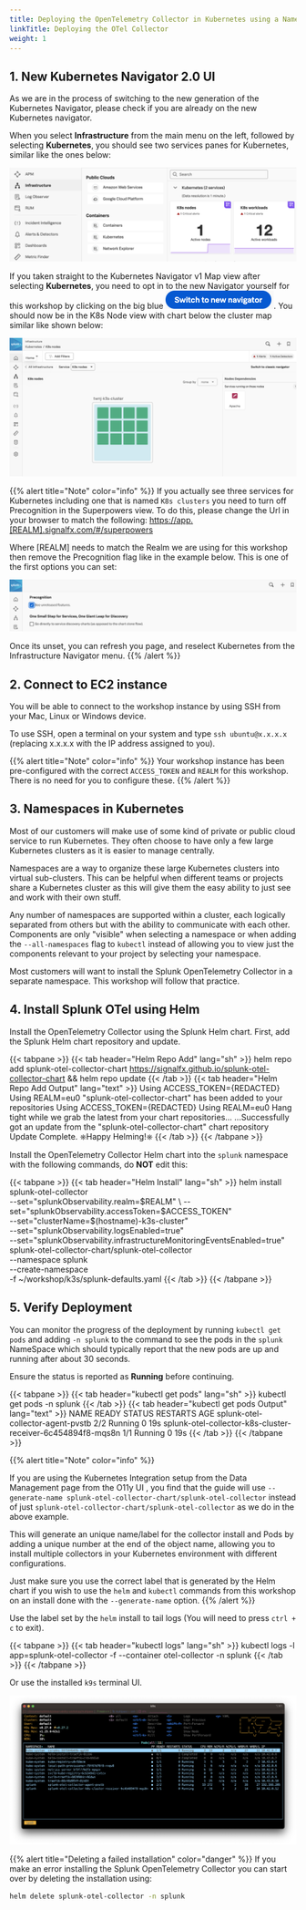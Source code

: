 ```yaml
---
title: Deploying the OpenTelemetry Collector in Kubernetes using a NameSpace
linkTitle: Deploying the OTel Collector
weight: 1
---
```


## 1. New Kubernetes Navigator 2.0 UI

As we are in the process of switching to the new generation of the Kubernetes Navigator, please check if you are already on the new Kubernetes navigator.

When you select **Infrastructure** from the main menu on the left, followed by selecting **Kubernetes**, you should see two services panes for Kubernetes, similar like the ones below:

![k8s-navi-v-2](../images/k8s-nav2-two.png)

If you taken straight to the Kubernetes Navigator v1 Map view after selecting **Kubernetes**, you need to opt in to the new Navigator yourself for this workshop by clicking on the big blue ![new-k8-button](../images/new-k8s-button.png). You should now be in the K8s Node view with chart below the cluster map similar like shown below:

![k8s-navi-v-2](../images/new-k8s-view.png)

{{% alert title="Note" color="info" %}}
If you actually see three services for Kubernetes including one that is named `K8s clusters` you need to turn off Precognition in the Superpowers view.
To do this, please change the Url in your browser to match the following: [https://app.[REALM].signalfx.com/#/superpowers](https://app.[REALM].signalfx.com/#/superpowers)

Where [REALM] needs to match the Realm we are using for this workshop then remove the Precognition flag like in the example below. This is one of the first options you can set:

![Set-Precognition](../images/Precognition.png)

Once its unset, you can refresh you page, and reselect Kubernetes from the Infrastructure Navigator menu.
{{% /alert %}}

## 2. Connect to EC2 instance

You will be able to connect to the workshop instance by using SSH from your Mac, Linux or Windows device.

To use SSH, open a terminal on your system and type `ssh ubuntu@x.x.x.x` (replacing x.x.x.x with the IP address assigned to you).

{{% alert title="Note" color="info" %}}
Your workshop instance has been pre-configured with the correct `ACCESS_TOKEN` and `REALM` for this workshop. There is no need for you to configure these.
{{% /alert %}}

## 3. Namespaces in Kubernetes

Most of our customers will make use of some kind of private or public cloud service to run Kubernetes. They often choose to have only a few large Kubernetes clusters as it is easier to manage centrally.

Namespaces are a way to organize these large Kubernetes clusters into virtual sub-clusters. This can be helpful when different teams or projects share a Kubernetes cluster as this will give them the easy ability to just see and work with their own stuff.

Any number of namespaces are supported within a cluster, each logically separated from others but with the ability to communicate with each other. Components are only "visible" when selecting a namespace or when adding the `--all-namespaces` flag to `kubectl` instead of allowing you to view just the components relevant to your project by selecting your namespace.

Most customers will want to install the Splunk OpenTelemetry Collector in a separate namespace.  This workshop will follow that practice.

## 4. Install Splunk OTel using Helm

Install the OpenTelemetry Collector using the Splunk Helm chart. First, add the Splunk Helm chart repository and update.

{{< tabpane >}}
{{< tab header="Helm Repo Add" lang="sh" >}}
helm repo add splunk-otel-collector-chart https://signalfx.github.io/splunk-otel-collector-chart && helm repo update
{{< /tab >}}
{{< tab header="Helm Repo Add Output" lang="text" >}}
Using ACCESS_TOKEN={REDACTED}
Using REALM=eu0
"splunk-otel-collector-chart" has been added to your repositories
Using ACCESS_TOKEN={REDACTED}
Using REALM=eu0
Hang tight while we grab the latest from your chart repositories...
...Successfully got an update from the "splunk-otel-collector-chart" chart repository
Update Complete. ⎈Happy Helming!⎈
{{< /tab >}}
{{< /tabpane >}}

Install the OpenTelemetry Collector Helm chart into the `splunk` namespace with the following commands, do **NOT** edit this:

{{< tabpane >}}
{{< tab header="Helm Install" lang="sh" >}}
helm install splunk-otel-collector \
--set="splunkObservability.realm=$REALM" \
--set="splunkObservability.accessToken=$ACCESS_TOKEN" \
--set="clusterName=$(hostname)-k3s-cluster" \
--set="splunkObservability.logsEnabled=true" \
--set="splunkObservability.infrastructureMonitoringEventsEnabled=true" \
splunk-otel-collector-chart/splunk-otel-collector \
--namespace splunk \
--create-namespace \
-f ~/workshop/k3s/splunk-defaults.yaml
{{< /tab >}}
{{< /tabpane >}}

## 5. Verify Deployment

You can monitor the progress of the deployment by running `kubectl get pods` and adding `-n splunk` to the command to see the pods in the `splunk` NameSpace which should typically report that the new pods are up and running after about 30 seconds.

Ensure the status is reported as **Running** before continuing.

{{< tabpane >}}
{{< tab header="kubectl get pods" lang="sh" >}}
kubectl get pods -n splunk
{{< /tab >}}
{{< tab header="kubectl get pods Output" lang="text" >}}
NAME                                                          READY   STATUS    RESTARTS   AGE
splunk-otel-collector-agent-pvstb                             2/2     Running   0          19s
splunk-otel-collector-k8s-cluster-receiver-6c454894f8-mqs8n   1/1     Running   0          19s
{{< /tab >}}
{{< /tabpane >}}

{{% alert title="Note" color="info" %}}

If you are using the Kubernetes Integration setup from the Data Management page from the O11y UI , you find that the guide will use
`--generate-name splunk-otel-collector-chart/splunk-otel-collector` instead of just `splunk-otel-collector-chart/splunk-otel-collector` as we do in the above example.

This will generate an unique name/label for the collector install and Pods by adding a unique number at the end of the object name, allowing you to install multiple collectors in your Kubernetes environment with different configurations.

Just make sure you use the correct label that is generated by the Helm chart if you wish to use the `helm` and `kubectl` commands from this workshop on an install done with the `--generate-name` option.
{{% /alert %}}

Use the label set by the `helm` install to tail logs (You will need to press `ctrl + c` to exit).

{{< tabpane >}}
{{< tab header="kubectl logs" lang="sh" >}}
kubectl logs -l app=splunk-otel-collector -f --container otel-collector -n splunk
{{< /tab >}}
{{< /tabpane >}}

Or use the installed `k9s` terminal UI.

![k9s](../images/k9s.png)

{{% alert title="Deleting a failed installation" color="danger" %}}
If you make an error installing the Splunk OpenTelemetry Collector you can start over by deleting the installation using:

``` sh
helm delete splunk-otel-collector -n splunk
```
